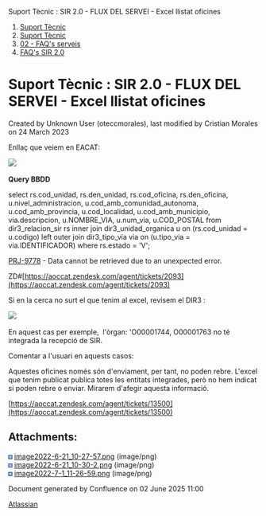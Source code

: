 Suport Tècnic : SIR 2.0 - FLUX DEL SERVEI - Excel llistat oficines  

1.  [Suport Tècnic](index.html)
2.  [Suport Tècnic](13893782.html)
3.  [02 - FAQ's serveis](26313393.html)
4.  [FAQ's SIR 2.0](41523073.html)

Suport Tècnic : SIR 2.0 - FLUX DEL SERVEI - Excel llistat oficines
==================================================================

Created by Unknown User (oteccmorales), last modified by Cristian Morales on 24 March 2023

Enllaç que veiem en EACAT:

![](attachments/64981863/64981866.png)

**Query BBDD**

select rs.cod\_unidad,
rs.den\_unidad,
rs.cod\_oficina,
rs.den\_oficina,
u.nivel\_administracion,
u.cod\_amb\_comunidad\_autonoma,
u.cod\_amb\_provincia,
u.cod\_localidad,
u.cod\_amb\_municipio,
via.descripcion,
u.NOMBRE\_VIA,
u.num\_via,
u.COD\_POSTAL
from dir3\_relacion\_sir rs
inner join dir3\_unidad\_organica u
on (rs.cod\_unidad = u.codigo)
left outer join dir3\_tipo\_via via
on (u.tipo\_via = via.IDENTIFICADOR)
where rs.estado = 'V';

[PRJ-9778](https://contacte.aoc.cat/browse/PRJ-9778?src=confmacro) - Data cannot be retrieved due to an unexpected error.

ZD#[https://aoccat.zendesk.com/agent/tickets/2093](https://aoccat.zendesk.com/agent/tickets/2093)

Si en la cerca no surt el que tenim al excel, revisem el DIR3 :

  

![](attachments/64981863/64981940.png)

  

En aquest cas per exemple,  l'òrgan: 'O00001744, O00001763 no té integrada la recepció de SIR.

Comentar a l'usuari en aquests casos:

  

Aquestes oficines només són d'enviament, per tant, no poden rebre. L'excel que tenim publicat publica totes les entitats integrades, però no hem indicat si poden rebre o enviar. Mirarem d'afegir aquesta informació.

[https://aoccat.zendesk.com/agent/tickets/13500](https://aoccat.zendesk.com/agent/tickets/13500)

  

  

  

Attachments:
------------

![](images/icons/bullet_blue.gif) [image2022-6-21\_10-27-57.png](attachments/64981863/64981864.png) (image/png)  
![](images/icons/bullet_blue.gif) [image2022-6-21\_10-30-2.png](attachments/64981863/64981866.png) (image/png)  
![](images/icons/bullet_blue.gif) [image2022-7-1\_11-26-59.png](attachments/64981863/64981940.png) (image/png)  

Document generated by Confluence on 02 June 2025 11:00

[Atlassian](http://www.atlassian.com/)